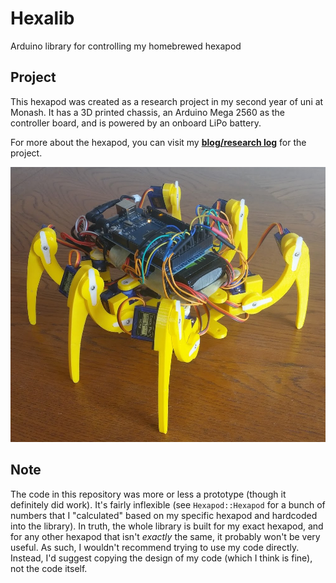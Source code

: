 # Hexalib
Arduino library for controlling my homebrewed hexapod

## Project
This hexapod was created as a research project in my second year of uni at Monash. It has a 3D printed chassis, an Arduino Mega 2560 as the controller board, and is powered by an onboard LiPo battery.

For more about the hexapod, you can visit my **[blog/research log](http://0xapod.blogspot.com.au/)** for the project.

![Hexapod](hexapod.png)

## Note
The code in this repository was more or less a prototype (though it definitely did work). It's fairly inflexible (see `Hexapod::Hexapod` for a bunch of numbers that I "calculated" based on my specific hexapod and hardcoded into the library). In truth, the whole library is built for my exact hexapod, and for any other hexapod that isn't *exactly* the same, it probably won't be very useful. As such, I wouldn't recommend trying to use my code directly. Instead, I'd suggest copying the design of my code (which I think is fine), not the code itself.
